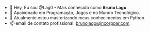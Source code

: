 - 👋 Hey, Eu sou @Lag0 - Mais conhecido como **Bruno Lago**
- 👀 Apaixonado em Programação, Jogos e no Mundo Tecnológico.
- 🌱 Atualmente estou masterizando meus conhecimentos em Python.
- 📫 email de contato profissional: brunolago@incorppar.com.

<!---
Lag0/Lag0 is a ✨ special ✨ repository because its `README.md` (this file) appears on your GitHub profile.
You can click the Preview link to take a look at your changes.
--->
